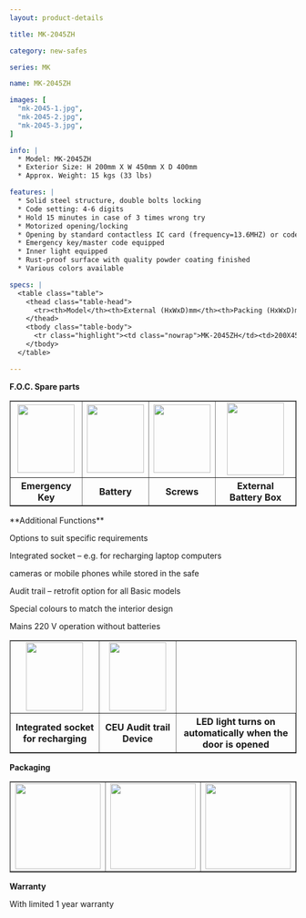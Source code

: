 ```yaml
---
layout: product-details

title: MK-2045ZH

category: new-safes

series: MK

name: MK-2045ZH

images: [
  "mk-2045-1.jpg",
  "mk-2045-2.jpg",
  "mk-2045-3.jpg",
]

info: |
  * Model: MK-2045ZH
  * Exterior Size: H 200mm X W 450mm X D 400mm
  * Approx. Weight: 15 kgs (33 lbs)

features: |
  * Solid steel structure, double bolts locking
  * Code setting: 4-6 digits
  * Hold 15 minutes in case of 3 times wrong try
  * Motorized opening/locking
  * Opening by standard contactless IC card (frequency=13.6MHZ) or code
  * Emergency key/master code equipped
  * Inner light equipped
  * Rust-proof surface with quality powder coating finished
  * Various colors available

specs: |
  <table class="table">
    <thead class="table-head">
      <tr><th>Model</th><th>External (HxWxD)mm</th><th>Packing (HxWxD)mm</th><th>Weight (kg)</th><th>Door (mm)</th><th>Body (mm)</th><th>20’FCL (pcs)</th></tr>
    </thead>
    <tbody class="table-body">
      <tr class="highlight"><td class="nowrap">MK-2045ZH</td><td>200X450X400</td><td>220X470X450</td><td>15</td><td>5</td><td>2</td><td>625</td></tr>
    </tbody>
  </table>

---
```

**F.O.C. Spare parts**
  <table width="500" border="1" cellspacing="1">
      <tr align="center" valign="middle">
      <td><img src="http://en.qnnimg.com/products-info/foc-01.jpg" width="100" height="120" /></td>
      <td><img src="http://en.qnnimg.com/products-info/foc-02.jpg" width="100" height="120" /></td>
      <td><img src="http://en.qnnimg.com/products-info/foc-03.jpg" width="100" height="120" /></td>
      <td><img src="http://en.qnnimg.com/products-info/foc-04.jpg" width="100" height="127" /></td>
      </tr>
      <tr align="center" valign="middle"><th>Emergency Key</th><th>Battery</th><th>Screws</th><th>External Battery Box</th></tr>
  </table>
**Additional Functions**

Options to suit specific requirements

Integrated socket – e.g. for recharging laptop computers

cameras or mobile phones while stored in the safe

Audit trail – retrofit option for all Basic models

Special colours to match the interior design

Mains 220 V operation without batteries

  <table width="725" border="1" cellspacing="1">
      <tr align="center" valign="middle">
      <td><img src="http://en.qnnimg.com/products-info/functions-01.jpg" width="100" height="120" /></td>
      <td><img src="http://en.qnnimg.com/products-info/functions-03.jpg" width="100" height="120" /></td>
      </tr>
      <tr align="center" valign="middle"><th>Integrated socket for recharging</th><th>CEU Audit trail Device</th><th>LED light turns on automatically when the door is opened</th></tr>
  </table>

**Packaging**

  <table width="500" border="1" cellspacing="1">
      <tr align="center" valign="middle">
      <td><img src="http://en.qnnimg.com/products-info/packaging-01.jpg" width="150" height="150" /></td>
      <td><img src="http://en.qnnimg.com/products-info/packaging-02.jpg" width="150" height="150" /></td>
      <td><img src="http://en.qnnimg.com/products-info/packaging-03.jpg" width="150" height="150" /></td>
      </tr>
  </table>

**Warranty**
	
With limited 1 year warranty

